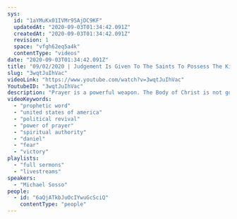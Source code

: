 ```yaml
---
sys:
  id: "1aYMuKx01IVMr95AjDC9KF"
  updatedAt: "2020-09-03T01:34:42.091Z"
  createdAt: "2020-09-03T01:34:42.091Z"
  revision: 1
  space: "vfgh62eq5a4k"
  contentType: "videos"
date: "2020-09-03T01:34:42.091Z"
title: "09/02/2020 | Judgement Is Given To The Saints To Possess The Kingdom (Pastor Mike Sosso)"
slug: "3wqtJuIhVac"
videoLink: "https://www.youtube.com/watch?v=3wqtJuIhVac"
YoutubeID: "3wqtJuIhVac"
description: "Prayer is a powerful weapon. The Body of Christ is not going to be defeated and downtrodden. We have the power and authority in Christ Jesus. We who obey God and serve Him diligently will possess the Kingdom forever and ever. We will see the nations transformed. This sermon was delivered by Pastor Michael Sosso at Freedom Fellowship Church International on September 02, 2020."
videoKeywords:
  - "prophetic word"
  - "united states of america"
  - "political revival"
  - "power of prayer"
  - "spiritual authority"
  - "daniel"
  - "fear"
  - "victory"
playlists:
  - "full sermons"
  - "livestreams"
speakers:
  - "Michael Sosso"
people:
  - id: "6aQjATkbJuOcIYwuGcSciQ"
    contentType: "people"
---
```

